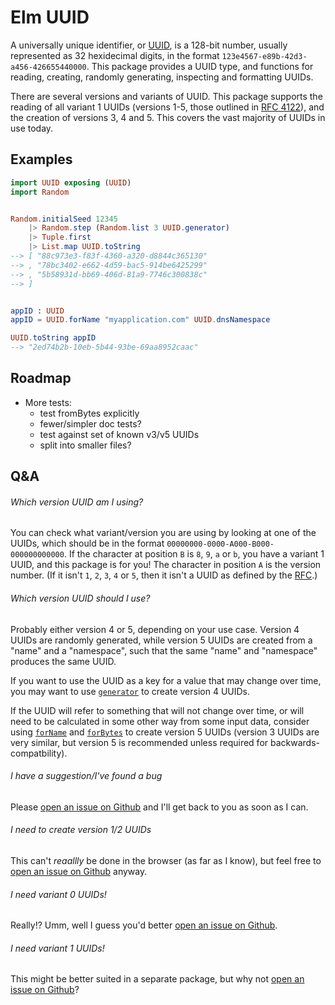 # Elm UUID

A universally unique identifier, or [UUID], is a 128-bit number,
usually represented as 32 hexidecimal digits, in the format
`123e4567-e89b-42d3-a456-426655440000`. This package provides a UUID type, and
functions for reading, creating, randomly generating, inspecting and formatting
UUIDs.

There are several versions and variants of UUID. This package supports
the reading of all variant 1 UUIDs (versions 1-5, those outlined in [RFC
4122][rfc]), and the creation of versions 3, 4 and 5. This covers the vast
majority of UUIDs in use today.


## Examples

```elm
import UUID exposing (UUID)
import Random


Random.initialSeed 12345
    |> Random.step (Random.list 3 UUID.generator)
    |> Tuple.first
    |> List.map UUID.toString
--> [ "88c973e3-f83f-4360-a320-d8844c365130"
--> , "78bc3402-e662-4d59-bac5-914be6425299"
--> , "5b58931d-bb69-406d-81a9-7746c300838c"
--> ]


appID : UUID
appID = UUID.forName "myapplication.com" UUID.dnsNamespace

UUID.toString appID
--> "2ed74b2b-10eb-5b44-93be-69aa8952caac"
```

## Roadmap

* More tests:
  * test fromBytes explicitly
  * fewer/simpler doc tests?
  * test against set of known v3/v5 UUIDs
  * split into smaller files?


## Q&A

###### Which version UUID am I using?

You can check what variant/version you are using by looking at one of the
UUIDs, which should be in the format `00000000-0000-A000-B000-000000000000`.
If the character at position `B` is `8`, `9`, `a` or `b`, you have a variant 1
UUID, and this package is for you! The character in position `A` is the version
number. (If it isn't `1`, `2`, `3`, `4` or `5`, then it isn't a UUID as defined
by the [RFC][rfc].)

###### Which version UUID should I use?

Probably either version 4 or 5, depending on your use case. Version 4 UUIDs
are randomly generated, while version 5 UUIDs are created from a "name" and
a "namespace", such that the same "name" and "namespace" produces the same
UUID.

If you want to use the UUID as a key for a value that may change over
time, you may want to use [`generator`][generator] to create version 4 UUIDs.

If the UUID will refer to something that will not change over time, or will
need to be calculated in some other way from some input data, consider using
[`forName`][forName] and [`forBytes`][forBytes] to create version 5 UUIDs
(version 3 UUIDs are very similar, but version 5 is recommended unless required
for backwards-compatbility).

###### I have a suggestion/I've found a bug

Please [open an issue on Github][new-issue] and I'll get back to you as soon as
I can.

###### I need to create version 1/2 UUIDs

This can't *reaallly* be done in the browser (as far as I know), but feel free
to [open an issue on Github][new-issue] anyway.

###### I need variant 0 UUIDs!

Really!? Umm, well I guess you'd better [open an issue on Github][new-issue].

###### I need variant 1 UUIDs!

This might be better suited in a separate package, but why not [open an issue on
Github][new-issue]?


[UUID]: https://en.wikipedia.org/wiki/Universally_unique_identifier
[new-issue]: https://github.com/TSFoster/elm-uuid/issues/new
[rfc]: https://tools.ietf.org/html/rfc4122
[generator]: https://package.elm-lang.org/packages/TSFoster/elm-uuid/latest/UUID#generator
[forName]: https://package.elm-lang.org/packages/TSFoster/elm-uuid/latest/UUID#forName
[forBytes]: https://package.elm-lang.org/packages/TSFoster/elm-uuid/latest/UUID#forBytes
